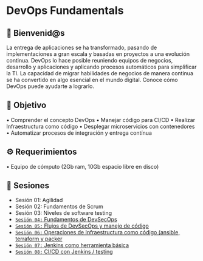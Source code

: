 # DevOps Fundamentals

## :wave: Bienvenid@s

La entrega de aplicaciones se ha transformado, pasando de implementaciones a gran escala y basadas en proyectos a una evolución continua. DevOps lo hace posible reuniendo equipos de negocios, desarrollo y aplicaciones y aplicando procesos automáticos para simplificar la TI. 
La capacidad de migrar habilidades de negocios de manera continua se ha convertido en algo esencial en el mundo digital. Conoce cómo DevOps puede ayudarte a lograrlo.

## :dart: Objetivo

• Comprender el concepto DevOps
• Manejar código para CI/CD
• Realizar Infraestructura como código
• Desplegar microservicios con contenedores
• Automatizar procesos de integración y entrega contínua

## :gear: Requerimientos

• Equipo de cómputo (2Gb ram, 10Gb espacio libre en disco)

## :bookmark_tabs: Sesiones

- Sesión 01: Agilidad
- Sesión 02: Fundamentos de Scrum
- Sesión 03: Niveles de software testing
- [`Sesión 04:` Fundamentos de DevSecOps](./Sesion-04)
- [`Sesión 05:` Flujos de DevSecOps y manejo de código](./Sesion-05)
- [`Sesión 06:` Operaciones de Infraestructura como código (ansible, terraform y packer](./Sesion-06)
- [`Sesión 07:` Jenkins como herramienta básica](./Sesion-07)
- [`Sesión 08:` CI/CD con Jenkins / testing](./Sesion-08)
